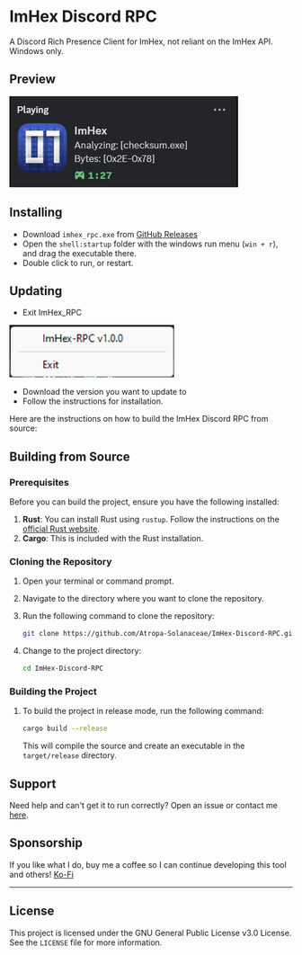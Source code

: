 # ImHex Discord RPC

A Discord Rich Presence Client for ImHex, not reliant on the ImHex API. 
Windows only.

## Preview

![RPC](img/examplerpc.png?raw=true)

## Installing

- Download `imhex_rpc.exe` from [GitHub Releases](https://github.com/Atropa-Solanaceae/ImHex-Discord-RPC/releases/latest)
- Open the `shell:startup` folder with the windows run menu (`win + r`), and drag the executable there.
- Double click to run, or restart.

## Updating

- Exit ImHex_RPC

![exit](img/exit.png?raw=true)

- Download the version you want to update to
- Follow the instructions for installation.

Here are the instructions on how to build the ImHex Discord RPC from source:

## Building from Source

### Prerequisites

Before you can build the project, ensure you have the following installed:

1. **Rust**: You can install Rust using `rustup`. Follow the instructions on the [official Rust website](https://www.rust-lang.org/tools/install).
2. **Cargo**: This is included with the Rust installation.

### Cloning the Repository

1. Open your terminal or command prompt.
2. Navigate to the directory where you want to clone the repository.
3. Run the following command to clone the repository:

   ```bash
   git clone https://github.com/Atropa-Solanaceae/ImHex-Discord-RPC.git
   ```

4. Change to the project directory:

   ```bash
   cd ImHex-Discord-RPC
   ```

### Building the Project

1. To build the project in release mode, run the following command:

   ```bash
   cargo build --release
   ```

   This will compile the source and create an executable in the `target/release` directory.

## Support

Need help and can't get it to run correctly? Open an issue or contact me [here](https://solanaceae.xyz/).

## Sponsorship

If you like what I do, buy me a coffee so I can continue developing this tool and others!
[Ko-Fi](https://ko-fi.com/solanaceae)

---

## License

This project is licensed under the GNU General Public License v3.0 License. See the `LICENSE` file for more information.